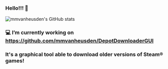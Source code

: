 ### Hello!!! 👋
![mmvanheusden's GitHub stats](https://github-readme-stats.vercel.app/api?username=mmvanheusden&show_icons=true&icon_color=fff&bg_color=30,e96443,904e95&title_color=fff&text_color=fff)
### 💻  I’m currently working on https://github.com/mmvanheusden/DepotDownloaderGUI
### It's a graphical tool able to download older versions of Steam® games!
